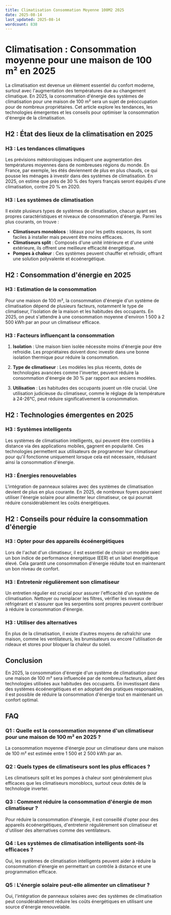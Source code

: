 ```yaml
---
title: Climatisation Consommation Moyenne 100M2 2025
date: 2025-08-14
last_updated: 2025-08-14
wordcount: 838
---
```


# Climatisation : Consommation moyenne pour une maison de 100 m² en 2025

La climatisation est devenue un élément essentiel du confort moderne, surtout avec l'augmentation des températures due au changement climatique. En 2025, la consommation d'énergie des systèmes de climatisation pour une maison de 100 m² sera un sujet de préoccupation pour de nombreux propriétaires. Cet article explore les tendances, les technologies émergentes et les conseils pour optimiser la consommation d'énergie de la climatisation.

## H2 : État des lieux de la climatisation en 2025

### H3 : Les tendances climatiques

Les prévisions météorologiques indiquent une augmentation des températures moyennes dans de nombreuses régions du monde. En France, par exemple, les étés deviennent de plus en plus chauds, ce qui pousse les ménages à investir dans des systèmes de climatisation. En 2025, on estime que près de 30 % des foyers français seront équipés d'une climatisation, contre 20 % en 2020.

### H3 : Les systèmes de climatisation

Il existe plusieurs types de systèmes de climatisation, chacun ayant ses propres caractéristiques et niveaux de consommation d'énergie. Parmi les plus courants, on trouve :

- **Climatiseurs monoblocs** : Idéaux pour les petits espaces, ils sont faciles à installer mais peuvent être moins efficaces.
- **Climatiseurs split** : Composés d'une unité intérieure et d'une unité extérieure, ils offrent une meilleure efficacité énergétique.
- **Pompes à chaleur** : Ces systèmes peuvent chauffer et refroidir, offrant une solution polyvalente et écoénergétique.

## H2 : Consommation d'énergie en 2025

### H3 : Estimation de la consommation

Pour une maison de 100 m², la consommation d'énergie d'un système de climatisation dépend de plusieurs facteurs, notamment le type de climatiseur, l'isolation de la maison et les habitudes des occupants. En 2025, on peut s'attendre à une consommation moyenne d'environ 1 500 à 2 500 kWh par an pour un climatiseur efficace.

### H3 : Facteurs influençant la consommation

1. **Isolation** : Une maison bien isolée nécessite moins d'énergie pour être refroidie. Les propriétaires doivent donc investir dans une bonne isolation thermique pour réduire la consommation.
   
2. **Type de climatiseur** : Les modèles les plus récents, dotés de technologies avancées comme l'inverter, peuvent réduire la consommation d'énergie de 30 % par rapport aux anciens modèles.

3. **Utilisation** : Les habitudes des occupants jouent un rôle crucial. Une utilisation judicieuse du climatiseur, comme le réglage de la température à 24-26°C, peut réduire significativement la consommation.

## H2 : Technologies émergentes en 2025

### H3 : Systèmes intelligents

Les systèmes de climatisation intelligents, qui peuvent être contrôlés à distance via des applications mobiles, gagnent en popularité. Ces technologies permettent aux utilisateurs de programmer leur climatiseur pour qu'il fonctionne uniquement lorsque cela est nécessaire, réduisant ainsi la consommation d'énergie.

### H3 : Énergies renouvelables

L'intégration de panneaux solaires avec des systèmes de climatisation devient de plus en plus courante. En 2025, de nombreux foyers pourraient utiliser l'énergie solaire pour alimenter leur climatiseur, ce qui pourrait réduire considérablement les coûts énergétiques.

## H2 : Conseils pour réduire la consommation d'énergie

### H3 : Opter pour des appareils écoénergétiques

Lors de l'achat d'un climatiseur, il est essentiel de choisir un modèle avec un bon indice de performance énergétique (EER) et un label énergétique élevé. Cela garantit une consommation d'énergie réduite tout en maintenant un bon niveau de confort.

### H3 : Entretenir régulièrement son climatiseur

Un entretien régulier est crucial pour assurer l'efficacité d'un système de climatisation. Nettoyer ou remplacer les filtres, vérifier les niveaux de réfrigérant et s'assurer que les serpentins sont propres peuvent contribuer à réduire la consommation d'énergie.

### H3 : Utiliser des alternatives

En plus de la climatisation, il existe d'autres moyens de rafraîchir une maison, comme les ventilateurs, les brumisateurs ou encore l'utilisation de rideaux et stores pour bloquer la chaleur du soleil.

## Conclusion

En 2025, la consommation d'énergie d'un système de climatisation pour une maison de 100 m² sera influencée par de nombreux facteurs, allant des technologies utilisées aux habitudes des occupants. En investissant dans des systèmes écoénergétiques et en adoptant des pratiques responsables, il est possible de réduire la consommation d'énergie tout en maintenant un confort optimal.

## FAQ

### Q1 : Quelle est la consommation moyenne d'un climatiseur pour une maison de 100 m² en 2025 ?

La consommation moyenne d'énergie pour un climatiseur dans une maison de 100 m² est estimée entre 1 500 et 2 500 kWh par an.

### Q2 : Quels types de climatiseurs sont les plus efficaces ?

Les climatiseurs split et les pompes à chaleur sont généralement plus efficaces que les climatiseurs monoblocs, surtout ceux dotés de la technologie inverter.

### Q3 : Comment réduire la consommation d'énergie de mon climatiseur ?

Pour réduire la consommation d'énergie, il est conseillé d'opter pour des appareils écoénergétiques, d'entretenir régulièrement son climatiseur et d'utiliser des alternatives comme des ventilateurs.

### Q4 : Les systèmes de climatisation intelligents sont-ils efficaces ?

Oui, les systèmes de climatisation intelligents peuvent aider à réduire la consommation d'énergie en permettant un contrôle à distance et une programmation efficace.

### Q5 : L'énergie solaire peut-elle alimenter un climatiseur ?

Oui, l'intégration de panneaux solaires avec des systèmes de climatisation peut considérablement réduire les coûts énergétiques en utilisant une source d'énergie renouvelable.